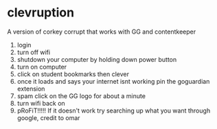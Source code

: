# clevruption
A version of corkey corrupt that works with GG and contentkeeper
1. login
2. turn off wifi
3. shutdown your computer by holding down power button
4. turn on computer
5. click on student bookmarks then clever
6. once it loads and says your internet isnt working pin the goguardian extension
7. spam click on the GG logo for about a minute
8. turn wifi back on
9. pRoFiT!!!!!
   If it doesn't work try searching up what you want through google, credit to omar
